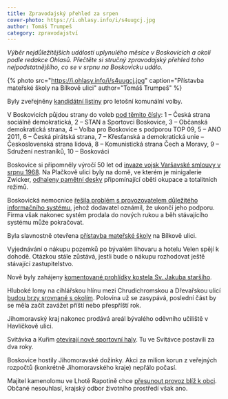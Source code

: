 ```yaml
---
title: Zpravodajský přehled za srpen
cover-photo: https://i.ohlasy.info/i/s4uugcj.jpg
author: Tomáš Trumpeš
category: zpravodajství
---
```


*Výběr nejdůležitějších událostí uplynulého měsíce v Boskovicích a okolí podle redakce Ohlasů. Přečtěte si stručný zpravodajský přehled toho nejpodstatnějšího, co se v srpnu na Boskovicku událo.*

{% photo src="https://i.ohlasy.info/i/s4uugcj.jpg" caption="Přístavba mateřské školy na Bílkově ulici" author="Tomáš Trumpeš" %}

Byly zveřejněny [kandidátní listiny](https://volby.cz/pls/kv2018/kv2211?xjazyk=CZ&xid=1&xv=12&xdz=2&xnumnuts=6201&xobec=581372) pro letošní komunální volby.

V Boskovicích půjdou strany do voleb [pod těmito čísly](http://www.boskovice.cz/losovani-volebnich-cisel-kandidatek/d-34426): 1 – Česká strana sociálně demokratická, 2 – STAN a Sportovci Boskovice, 3 – Občanská demokratická strana, 4 – Volba pro Boskovice s podporou TOP 09, 5 – ANO 2011, 6 – Česká pirátská strana, 7 – Křesťanská a demokratická unie – Československá strana lidová, 8 – Komunistická strana Čech a Moravy, 9 – Sdružení nestraníků, 10 – Boskováci

Boskovice si připomněly výročí 50 let od [invaze vojsk Varšavské smlouvy v srpnu 1968](http://www.ohlasy.info/clanky/2018/08/okupace.html). Na Plačkově ulici byly na domě, ve kterém je minigalerie Zwicker, [odhaleny pamětní desky](http://www.ohlasy.info/clanky/2018/08/slepa-ulicka.html) připomínající oběti okupace a totalitních režimů.

Boskovická nemocnice [řešila problém s provozovatelem důležitého informačního systému](http://www.ohlasy.info/clanky/2018/08/nemocnice-is.html), jehož dodavatel oznámil, že ukončí jeho podporu. Firma však nakonec systém prodala do nových rukou a běh stávajícího systému může pokračovat.

Byla slavnostně otevřena [přístavba mateřské školy](http://boskovice.cz/pristavba-ms-boskovice-byla-slavnostne-otevrena/d-34525) na Bílkově ulici.

Vyjednávání o nákupu pozemků po bývalém lihovaru a hotelu Velen spějí k dohodě. Otázkou stále zůstává, jestli bude o nákupu rozhodovat ještě stávající zastupitelstvo.

Nově byly zahájeny [komentované prohlídky kostela Sv. Jakuba staršího](http://boskovice.cz/prohlidka-kostela-sv-jakuba-s-nbsp-helenou-janikovou/d-34524).

Hluboké lomy na cihlářskou hlínu mezi Chrudichromskou a Dřevařskou ulicí [budou brzy srovnané s okolím](http://www.ohlasy.info/clanky/2018/08/rekultivace-lomu.html). Polovina už se zasypává, poslední část by se měla začít zavážet příští nebo přespříští rok.

Jihomoravský kraj nakonec prodává areál bývalého oděvního učiliště v Havlíčkově ulici.

Svitávka a Kuřim [otevírají nové sportovní haly](http://www.ohlasy.info/clanky/2018/08/haly.html). Tu ve Svitávce postavili za dva roky.

Boskovice hostily Jihomoravské dožínky. Akci za milion korun z veřejných rozpočtů (konkrétně Jihomoravského kraje) nepřálo počasí.

Majitel kamenolomu ve Lhotě Rapotině chce [přesunout provoz blíž k obci](https://blanensky.denik.cz/zpravy_region/presun-kamenolomu-kraj-je-pro-mistni-ale-nesouhlasi-priblizil-by-se-k-obci-20180902.html). Občané nesouhlasí, krajský odbor životního prostředí však ano.
